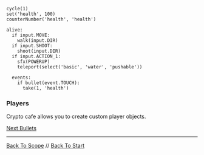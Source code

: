```load-basic-player
cycle(1)
set('health', 100)
counterNumber('health', 'health')

alive:
  if input.MOVE:
    walk(input.DIR)
  if input.SHOOT:
    shoot(input.DIR)
  if input.ACTION_1:
    sfx(POWERUP)
    teleport(select('basic', 'water', 'pushable'))

  events:
    if bullet(event.TOUCH):
      take(1, 'health')
```

### Players

Crypto cafe allows you to create custom player objects.


[Next Bullets](bullets.md)

---

[Back To Scope](scope.md) //
[Back To Start](start.md)

